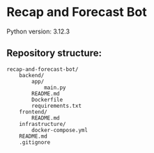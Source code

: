 # Recap and Forecast Bot

Python version: 3.12.3

## Repository structure:

```
recap-and-forecast-bot/
    backend/
        app/
            main.py
        README.md
        Dockerfile
        requirements.txt
    frontend/
        README.md
    infrastructure/
        docker-compose.yml
    README.md
    .gitignore
```
